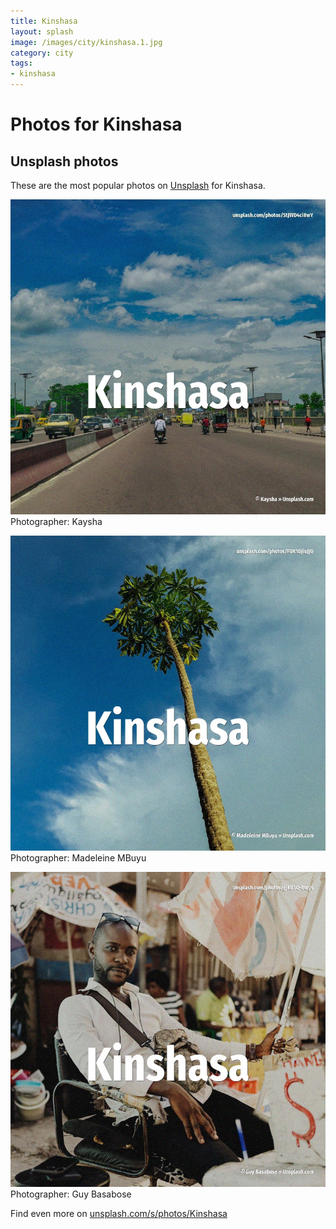 ```yaml
---
title: Kinshasa
layout: splash
image: /images/city/kinshasa.1.jpg
category: city
tags:
- kinshasa
---
```

# Photos for Kinshasa
 
## Unsplash photos
These are the most popular photos on [Unsplash](https://unsplash.com) for Kinshasa.
 
![Kinshasa](/images/city/kinshasa.1.jpg)
Photographer:  Kaysha
 
![Kinshasa](/images/city/kinshasa.2.jpg)
Photographer:  Madeleine MBuyu
 
![Kinshasa](/images/city/kinshasa.3.jpg)
Photographer:  Guy Basabose
 
Find even more on [unsplash.com/s/photos/Kinshasa](https://unsplash.com/s/photos/Kinshasa)
 
